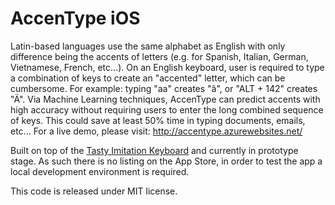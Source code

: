 AccenType iOS
============

Latin-based languages use the same alphabet as English with only difference being the accents of letters (e.g. for Spanish, Italian, German, Vietnamese, French, etc...). On an English keyboard, user is required to type a combination of keys to create an "accented" letter, which can be cumbersome. For example: typing "aa" creates "â", or "ALT + 142" creates "Ä". Via Machine Learning techniques, AccenType can predict accents with high accuracy without requiring users to enter the long combined sequence of keys. This could save at least 50% time in typing documents, emails, etc... For a live demo, please visit: http://accentype.azurewebsites.net/

Built on top of the [Tasty Imitation Keyboard](https://github.com/archagon/tasty-imitation-keyboard/) and currently in prototype stage. As such there is no listing on the App Store, in order to test the app a local development environment is required.

This code is released under MIT license.
